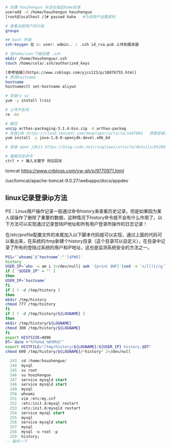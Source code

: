 
```bash
# 创建 houzhenguo 并且在指定home目录
useradd -d /home/houzhenguo houzhenguo
[root@localhost /]# passwd haha   #为该用户设置密码

# 查看当前用户的分组
groups

## bash 终端
ssh-keygen 在 c: user: admin.. : .ssh id_rsa.pub 上传到服务器

# 在home/user下面创建 .ssh
mkdir /home/houzhenguo/.ssh
touch /home/cola/.ssh/authorized_keys

[参考链接](https://www.cnblogs.com/yjcs123/p/10876755.html)
# 修改hostname
hostname
hostnamectl set-hostname aliyun

# 安装rz sz
yum -y install lrzsz

# 上传不乱码
re -be 

# 解压
unzip arthas-packaging-3.1.4-bin.zip -d arthas-packag
# 安装jdk https://cloud.tencent.com/developer/article/1447083   获取安装目录，你发现在/usr/lib/jvm目录下可以找到他们。
yum install -y java-1.8.0-openjdk-devel.x86_64

# 安装 open jdk11 https://blog.csdn.net/ringliwei/article/details/85260801

# 搜索历史命令
ctrl + r 输入关键字 然后回车


```

tomcat 
https://www.cnblogs.com/yw-ah/p/9770971.html

/usr/tomcat/apache-tomcat-9.0.27/webapps/docs/appdev

## linux记录登录ip方法
PS：Linux用户操作记录一般通过命令history来查看历史记录，但是如果因为某人误操作了删除了重要的数据，这种情况下history命令就不会有什么作用了。以下方法可以实现通过记录登陆IP地址和所有用户登录所操作的日志记录！

在/etc/profile配置文件的末尾加入以下脚本代码就可以实现，通过上面的代码可以看出来，在系统的/tmp新建个history目录（这个目录可以自定义），在目录中记录了所有的登陆过系统的用户和IP地址，这也是监测系统安全的方法之一。

```bash
PS1="`whoami`@`hostname`:"'[$PWD]'
history
USER_IP=`who -u am i 2>/dev/null| awk '{print $NF}'|sed -e 's/[()]//g'`
if [ "$USER_IP" = "" ]
then
USER_IP=`hostname`
fi
if [ ! -d /tmp/history ]
then
mkdir /tmp/history
chmod 777 /tmp/history
fi
if [ ! -d /tmp/history/${LOGNAME} ]
then
mkdir /tmp/history/${LOGNAME}
chmod 300 /tmp/history/${LOGNAME}
fi
export HISTSIZE=4096
DT=`date +"%Y%m%d_%H%M%S"`
export HISTFILE="/tmp/history/${LOGNAME}/${USER_IP} history.$DT"
chmod 600 /tmp/history/${LOGNAME}/*history* 2>/dev/null
```

```sql
  243  cd /home/houzhenguo/
  244  mysql
  245  su root
  246  su houzhenguo
  247  service mysqld start 
  248  service mysqld start
  249  mysql
  250  whoami
  251  vim /etc/my.cnf
  252  /etc/init.d/mysql restart
  253  /etc/init.d/mysqld restart
  254  service mysql start
  255  mysql
  256  service mysqld start
  257  mysql
  258  mysql -u root -p
  259  history;
-- 备份一下
```